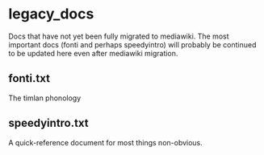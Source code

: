 legacy_docs
===========

Docs that have not yet been fully migrated to mediawiki. The most important
docs (fonti and perhaps speedyintro) will probably be continued to be updated
here even after mediawiki migration.

fonti.txt
---------

The timlan phonology

speedyintro.txt
---------------

A quick-reference document for most things non-obvious.
